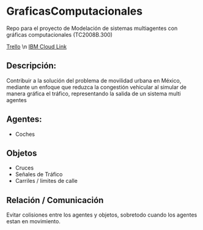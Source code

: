 # GraficasComputacionales
Repo para el proyecto de Modelación de sistemas multiagentes con gráficas computacionales (TC2008B.300)

[Trello](https://trello.com/invite/b/Cqs33oZX/b5004c9dae08b19a9e553c48ee6d1517/graficas-computacionales)
\n
[IBM Cloud Link](https://getstartedpython-cheerful-topi-qx.mybluemix.net)

## Descripción:

Contribuir a la solución del problema de movilidad urbana en México, mediante un enfoque que reduzca la congestión vehicular al simular de manera gráfica el tráfico, representando la salida de un sistema multi agentes

## Agentes:

- Coches

## Objetos

- Cruces
- Señales de Tráfico
- Carriles / limites de calle

## Relación / Comunicación

Evitar colisiones entre los agentes y objetos, sobretodo cuando los agentes estan en movimiento.
